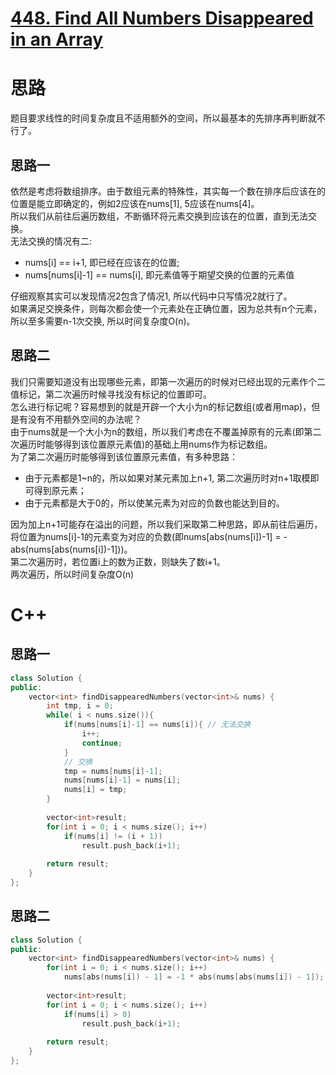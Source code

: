 # [448. Find All Numbers Disappeared in an Array](https://leetcode.com/problems/find-all-numbers-disappeared-in-an-array/description/)
# 思路
题目要求线性的时间复杂度且不适用额外的空间，所以最基本的先排序再判断就不行了。
## 思路一
依然是考虑将数组排序。由于数组元素的特殊性，其实每一个数在排序后应该在的位置是能立即确定的，例如2应该在nums[1], 5应该在nums[4]。  
所以我们从前往后遍历数组，不断循环将元素交换到应该在的位置，直到无法交换。  
无法交换的情况有二:  
* nums[i] == i+1, 即已经在应该在的位置;
* nums[nums[i]-1] == nums[i], 即元素值等于期望交换的位置的元素值     

仔细观察其实可以发现情况2包含了情况1, 所以代码中只写情况2就行了。   
如果满足交换条件，则每次都会使一个元素处在正确位置，因为总共有n个元素，所以至多需要n-1次交换, 所以时间复杂度O(n)。
## 思路二
我们只需要知道没有出现哪些元素，即第一次遍历的时候对已经出现的元素作个二值标记，第二次遍历时候寻找没有标记的位置即可。  
怎么进行标记呢？容易想到的就是开辟一个大小为n的标记数组(或者用map)，但是有没有不用额外空间的办法呢？  
由于nums就是一个大小为n的数组，所以我们考虑在不覆盖掉原有的元素(即第二次遍历时能够得到该位置原元素值)的基础上用nums作为标记数组。  
为了第二次遍历时能够得到该位置原元素值，有多种思路：
* 由于元素都是1~n的，所以如果对某元素加上n+1, 第二次遍历时对n+1取模即可得到原元素；
* 由于元素都是大于0的，所以使某元素为对应的负数也能达到目的。   

因为加上n+1可能存在溢出的问题，所以我们采取第二种思路，即从前往后遍历，
将位置为nums[i]-1的元素变为对应的负数(即nums[abs(nums[i])-1] = -abs(nums[abs(nums[i])-1]))。   
第二次遍历时，若位置i上的数为正数，则缺失了数i+1。  
两次遍历，所以时间复杂度O(n)
# C++
## 思路一
```C++
class Solution {
public:
    vector<int> findDisappearedNumbers(vector<int>& nums) {
        int tmp, i = 0;
        while( i < nums.size()){
            if(nums[nums[i]-1] == nums[i]){ // 无法交换
                i++;
                continue;
            }
            // 交换
            tmp = nums[nums[i]-1];
            nums[nums[i]-1] = nums[i];
            nums[i] = tmp;
        }
        
        vector<int>result;
        for(int i = 0; i < nums.size(); i++)
            if(nums[i] != (i + 1))
                result.push_back(i+1);
 
        return result;        
    }
};
```
## 思路二
```C++
class Solution {
public:
    vector<int> findDisappearedNumbers(vector<int>& nums) {
        for(int i = 0; i < nums.size(); i++)
            nums[abs(nums[i]) - 1] = -1 * abs(nums[abs(nums[i]) - 1]);
        
        vector<int>result;
        for(int i = 0; i < nums.size(); i++)
            if(nums[i] > 0)
                result.push_back(i+1);
        
        return result;
    }
};
```
